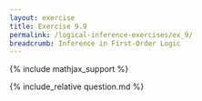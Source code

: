 ```yaml
---
layout: exercise
title: Exercise 9.9
permalink: /logical-inference-exercises/ex_9/
breadcrumb: Inference in First-Order Logic
---
```


{% include mathjax_support %}

<div><i class="arrow-up loader" data-chapter="logical-inference-exercises" data-exercise="ex_9" data-rating="0"></i></div>
{% include_relative question.md %}
